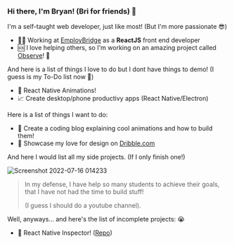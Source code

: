 ### Hi there, I'm Bryan! (Bri for friends) 👋

I'm a self-taught web developer, just like most! (But I'm more passionate 😎)
- 🧑‍💻 Working at [EmployBridge](https://www.employbridge.com/) as a **ReactJS** front end developer
- 🆘 I love helping others, so I'm working on an amazing project called [Observe](https://www.lawrencecheniv.com/design1/observe)! 🔭


And here is a list of things I love to do but I dont have things to demo! (I guess is my To-Do list now 🤔)
- 📲 React Native Animations!
- 📈 Create desktop/phone productivy apps (React Native/Electron)


Here is a list of things I want to do:
- 🌱 Create a coding blog explaining cool animations and how to build them!
- 🎨 Showcase my love for design on [Dribble.com](https://dribbble.com/)


And here I would list all my side projects. (If I only finish one!)

![Screenshot 2022-07-16 014233](https://user-images.githubusercontent.com/30734480/179341680-12aa5aa6-5ce8-4093-80a9-3aab7531ed43.png)

> In my defense, I have help so many students to achieve their goals, that I have not had the time to build stuff! 
>
> (I guess I should do a youtube channel).


Well, anyways... and here's the list of incomplete projects: 😭
- 📝 React Native Inspector! ([Repo](https://github.com/BryanEnid/React-Native-Logger))




<!--
**BryanEnid/BryanEnid** is a ✨ _special_ ✨ repository because its `README.md` (this file) appears on your GitHub profile.

Here are some ideas to get you started:

- 🔭 I’m currently working on ...
- 🌱 I’m currently learning ...
- 👯 I’m looking to collaborate on ...
- 🤔 I’m looking for help with ...
- 💬 Ask me about ...
- 📫 How to reach me: ...
- 😄 Pronouns: ...
- ⚡ Fun fact: ...
-->
